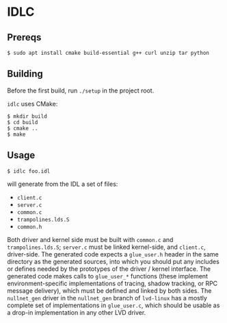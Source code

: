 # IDLC

## Prereqs

`$ sudo apt install cmake build-essential g++ curl unzip tar python`

## Building

Before the first build, run `./setup` in the project root.

`idlc` uses CMake:
```
$ mkdir build
$ cd build
$ cmake ..
$ make
```

## Usage

```
$ idlc foo.idl
```
will generate from the IDL a set of files:
- `client.c`
- `server.c`
- `common.c`
- `trampolines.lds.S`
- `common.h`

Both driver and kernel side must be built with `common.c` and `trampolines.lds.S`; `server.c` must be linked
kernel-side, and `client.c`, driver-side. The generated code expects a `glue_user.h` header in the same directory as
the generated sources, into which you should put any includes or defines needed by the prototypes of the driver / kernel
interface. The generated code makes calls to `glue_user_*` functions (these implement environment-specific
implementations of tracing, shadow tracking, or RPC message delivery), which must be defined and linked by both sides.
The `nullnet_gen` driver in the `nullnet_gen` branch of `lvd-linux` has a mostly complete set of implementations in
`glue_user.c`, which should be usable as a drop-in implementation in any other LVD driver.
